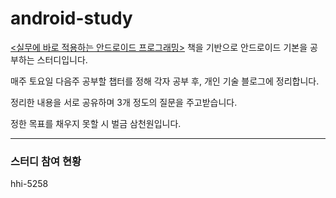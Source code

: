# android-study

[<실무에 바로 적용하는 안드로이드 프로그래밍>](https://book.naver.com/bookdb/book_detail.nhn?bid=18123166) 책을 기반으로 안드로이드 기본을 공부하는 스터디입니다.

매주 토요일 다음주 공부할 챕터를 정해 각자 공부 후, 개인 기술 블로그에 정리합니다.

정리한 내용을 서로 공유하며 3개 정도의 질문을 주고받습니다.

정한 목표를 채우지 못할 시 벌금 삼천원입니다.

---

### 스터디 참여 현황
hhi-5258
